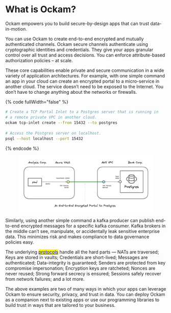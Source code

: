# What is Ockam?

Ockam empowers you to build secure-by-design apps that can trust data-in-motion.

You can use Ockam to create end-to-end encrypted and mutually authenticated channels. Ockam secure channels authenticate using cryptographic identities and credentials. They give your apps granular control over all trust and access decisions. You can enforce attribute-based authorization policies – at scale.

These core capabilities enable private and secure communication in a wide variety of application architectures. For example, with one simple command an app in your cloud can create an encrypted portal to a micro-service in another cloud. The service doesn’t need to be exposed to the Internet. You don’t have to change anything about the networks or firewalls.

{% code fullWidth="false" %}
```sh
# Create a TCP Portal Inlet to a Postgres server that is running in
# a remote private VPC in another cloud.
ockam tcp-inlet create --from 15432 --to postgres

# Access the Postgres server on localhost.
psql --host localhost --port 15432
```
{% endcode %}

<figure><img src=".gitbook/assets/postgres.png" alt=""><figcaption></figcaption></figure>

Similarly, using another simple command a kafka producer can publish end-to-end encrypted messages for a specific kafka consumer. Kafka brokers in the middle can’t see, manipulate, or accidentally leak sensitive enterprise data. This minimizes risk and makes compliance to data governance policies easy.

The underlying [<mark style="color:blue;">protocols</mark>](reference/protocols/) handle all the hard parts — NATs are traversed; Keys are stored in vaults; Credentials are short-lived; Messages are authenticated; Data-integrity is guaranteed; Senders are protected from key compromise impersonation; Encryption keys are ratcheted; Nonces are never reused; Strong forward secrecy is ensured; Sessions safely recover from network failures; and a lot more.

The above examples are two of many ways in which your apps can leverage Ockam to ensure security, privacy, and trust in data. You can deploy Ockam as a companion next to existing apps or use our programming libraries to build trust in ways that are tailored to your business.

